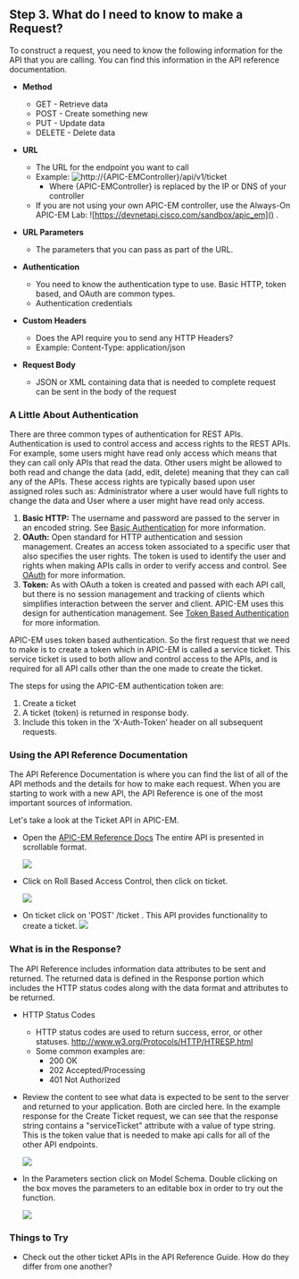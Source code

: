 ## Step 3. What do I need to know to make a Request?

To construct a request, you need to know the following information for the API that you are calling.  You can find this information in the API reference documentation.

- **Method**
	* GET - Retrieve data
	* POST - Create something new
	* PUT - Update data
	* DELETE - Delete data

- **URL**
	* The URL for the endpoint you want to call
	* Example: ![http://{APIC-EMController}/api/v1/ticket]()
	  * Where {APIC-EMController} is replaced by the IP or DNS of your controller
    * If you are not using your own APIC-EM controller, use the Always-On APIC-EM Lab: ![https://devnetapi.cisco.com/sandbox/apic_em]() .
- **URL Parameters**
    * The parameters that you can pass as part of the URL.
- **Authentication**
	* You need to know the authentication type to use. Basic HTTP, token based, and OAuth are common types.
	* Authentication credentials
- **Custom Headers**
	* Does the API require you to send any HTTP Headers?
	* Example: Content-Type: application/json
- **Request Body**
	* JSON or XML containing data that is needed to complete request can be sent in the body of the request

### A Little About Authentication

There are three common types of authentication for REST APIs.  Authentication is used to control access and access rights to the REST APIs.  For example, some users might have read only access which means that they can call only APIs that read the data. Other users might be allowed to both read and change the data (add, edit, delete) meaning that they can call any of the APIs. These access rights are typically based upon user assigned roles such as: Administrator where a user would have full rights to change the data and User where a user might have read only access.

1. **Basic HTTP:** The username and password are passed to the server in an encoded string.  See [Basic Authentication](https://en.wikipedia.org/wiki/Basic_access_authentication) for more information.
2. **OAuth:** Open standard for HTTP authentication and session management. Creates an access token associated to a specific user that also specifies the user rights.  The token is used to identify the user and rights when making APIs calls in order to verify access and control.  See [OAuth](https://en.wikipedia.org/wiki/OAuth) for more information.
3. **Token:** As with OAuth a token is created and passed with each API call, but there is no session management and tracking of clients which simplifies interaction between the server and client. APIC-EM uses this design for authentication management.  See [Token Based Authentication](https://scotch.io/tutorials/the-ins-and-outs-of-token-based-authentication) for more information.

APIC-EM uses token based authentication.  So the first request that we need to make is to create a token which in APIC-EM is called a service ticket.  This service ticket is used to both allow and control access to the APIs, and is required for all API calls other than the one made to create the ticket.

The steps for using the APIC-EM authentication token are:

1. Create a ticket
2. A ticket (token) is returned in response body.
3. Include this token in the ‘X-Auth-Token’ header on all subsequent requests.

### Using the API Reference Documentation ###

The API Reference Documentation is where you can find the list of all of the API methods and the details for how to make each request. When you are starting to work with a new API,
the API Reference is one of the most important sources of information.

Let's take a look at the Ticket API in APIC-EM.

* Open the <a href="http://devnetapic.cisco.com/" target="_blank">APIC-EM Reference Docs</a> The entire API is presented in scrollable format.

    ![](/posts/files/coding-101-rest-basics-ga/assets/images/refguide1.png)

* Click on Roll Based Access Control, then click on ticket.

    ![](/posts/files/coding-101-rest-basics-ga/assets/images/refguide2.png)

* On ticket click on 'POST' /ticket .  This API provides functionality to create a ticket.
    ![](/posts/files/coding-101-rest-basics-ga/assets/images/refguide3.png)

### What is in the Response? ###

The API Reference includes information data attributes to be sent and returned.  The returned data is defined in the Response portion which includes the HTTP status codes along with the data format and attributes to be returned.

*  HTTP Status Codes
	* HTTP status codes are used to return success, error, or other statuses. <http://www.w3.org/Protocols/HTTP/HTRESP.html>
	* Some common examples are:
		* 200 OK
		* 202 Accepted/Processing
		* 401 Not Authorized


* Review the content to see what data is expected to be sent to the server and returned to your application.  Both are circled here.  In the example response for the Create Ticket request, we can see that the response string contains a "serviceTicket" attribute with a value of type string.  This is the token value that is needed to make api calls for all of the other API endpoints.

  ![](/posts/files/coding-101-rest-basics-ga/assets/images/refguide4.png)

* In the Parameters section click on Model Schema.  Double clicking on the box moves the parameters to an editable box in order to try out the function.

  ![](/posts/files/coding-101-rest-basics-ga/assets/images/refguide5.png)

### Things to Try
* Check out the other ticket APIs in the API Reference Guide.  How do they differ from one another?
